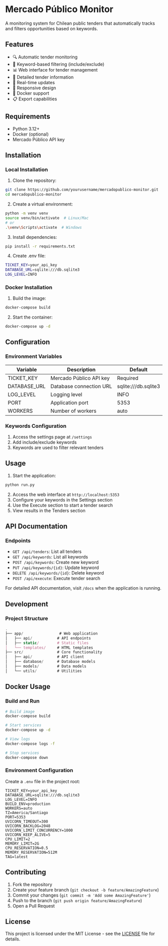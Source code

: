 # Mercado Público Monitor

A monitoring system for Chilean public tenders that automatically tracks and filters opportunities based on keywords.

## Features

- 🔍 Automatic tender monitoring
- 🎯 Keyword-based filtering (include/exclude)
- 📊 Web interface for tender management
- 📝 Detailed tender information
- 🔄 Real-time updates
- 📱 Responsive design
- 🐳 Docker support
- 📋 Export capabilities

## Requirements

- Python 3.12+
- Docker (optional)
- Mercado Público API key

## Installation

### Local Installation

1. Clone the repository:

```bash
git clone https://github.com/yourusername/mercadopublico-monitor.git
cd mercadopublico-monitor
```

2. Create a virtual environment:

```bash
python -m venv venv
source venv/bin/activate  # Linux/Mac
# or
.\venv\Scripts\activate  # Windows
```

3. Install dependencies:

```bash
pip install -r requirements.txt
```

4. Create .env file:

```bash
TICKET_KEY=your_api_key
DATABASE_URL=sqlite:///db.sqlite3
LOG_LEVEL=INFO
```

### Docker Installation

1. Build the image:

```bash
docker-compose build
```

2. Start the container:

```bash
docker-compose up -d
```

## Configuration

### Environment Variables

| Variable     | Description             | Default              |
| ------------ | ----------------------- | -------------------- |
| TICKET_KEY   | Mercado Público API key | Required             |
| DATABASE_URL | Database connection URL | sqlite:///db.sqlite3 |
| LOG_LEVEL    | Logging level           | INFO                 |
| PORT         | Application port        | 5353                 |
| WORKERS      | Number of workers       | auto                 |

### Keywords Configuration

1. Access the settings page at `/settings`
2. Add include/exclude keywords
3. Keywords are used to filter relevant tenders

## Usage

1. Start the application:

```bash
python run.py
```

2. Access the web interface at `http://localhost:5353`
3. Configure your keywords in the Settings section
4. Use the Execute section to start a tender search
5. View results in the Tenders section

## API Documentation

### Endpoints

- `GET /api/tenders`: List all tenders
- `GET /api/keywords`: List all keywords
- `POST /api/keywords`: Create new keyword
- `PUT /api/keywords/{id}`: Update keyword
- `DELETE /api/keywords/{id}`: Delete keyword
- `POST /api/execute`: Execute tender search

For detailed API documentation, visit `/docs` when the application is running.

## Development

### Project Structure

```javascript
.
├── app/                # Web application
│   ├── api/           # API endpoints
│   ├── static/        # Static files
│   └── templates/     # HTML templates
├── src/               # Core functionality
│   ├── api/           # API client
│   ├── database/      # Database models
│   ├── models/        # Data models
│   └── utils/         # Utilities
```

## Docker Usage

### Build and Run

```bash
# Build image
docker-compose build

# Start services
docker-compose up -d

# View logs
docker-compose logs -f

# Stop services
docker-compose down
```

### Environment Configuration

Create a `.env` file in the project root:

```env
TICKET_KEY=your_api_key
DATABASE_URL=sqlite:///db.sqlite3
LOG_LEVEL=INFO
BUILD_ENV=production
WORKERS=auto
TZ=America/Santiago
PORT=5353
UVICORN_TIMEOUT=300
UVICORN_BACKLOG=2048
UVICORN_LIMIT_CONCURRENCY=1000
UVICORN_KEEP_ALIVE=5
CPU_LIMIT=2
MEMORY_LIMIT=2G
CPU_RESERVATION=0.5
MEMORY_RESERVATION=512M
TAG=latest

```

## Contributing

1. Fork the repository
2. Create your feature branch (`git checkout -b feature/AmazingFeature`)
3. Commit your changes (`git commit -m 'Add some AmazingFeature'`)
4. Push to the branch (`git push origin feature/AmazingFeature`)
5. Open a Pull Request

## License

This project is licensed under the MIT License - see the [LICENSE](LICENSE) file for details.
